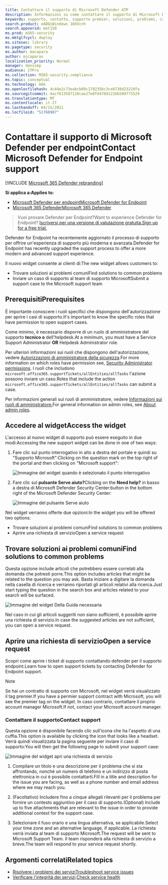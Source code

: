 ```yaml
---
title: Contattare il supporto di Microsoft Defender ATP
description: Informazioni su come contattare il supporto di Microsoft Defender ATP
keywords: supporto, contatto, supporto premier, soluzioni, problemi, caso
search.product: eADQiWindows 10XVcnh
search.appverid: met150
ms.prod: m365-security
ms.mktglfcycl: deploy
ms.sitesec: library
ms.pagetype: security
ms.author: macapara
author: mjcaparas
localization_priority: Normal
manager: dansimp
audience: ITPro
ms.collection: M365-security-compliance
ms.topic: conceptual
ms.technology: mde
ms.openlocfilehash: 4c44e2c73eabcb89c178235bc3ce6738d2322dfa
ms.sourcegitcommit: 4acf613587128cae27e0fd470d1216b509775529
ms.translationtype: MT
ms.contentlocale: it-IT
ms.lasthandoff: 04/15/2021
ms.locfileid: "51768987"
---
```

# <a name="contact-microsoft-defender-for-endpoint-support"></a><span data-ttu-id="a2322-104">Contattare il supporto di Microsoft Defender per endpoint</span><span class="sxs-lookup"><span data-stu-id="a2322-104">Contact Microsoft Defender for Endpoint support</span></span>

[!INCLUDE [Microsoft 365 Defender rebranding](../../includes/microsoft-defender.md)]


<span data-ttu-id="a2322-105">**Si applica a:**</span><span class="sxs-lookup"><span data-stu-id="a2322-105">**Applies to:**</span></span>
- [<span data-ttu-id="a2322-106">Microsoft Defender per endpoint</span><span class="sxs-lookup"><span data-stu-id="a2322-106">Microsoft Defender for Endpoint</span></span>](https://go.microsoft.com/fwlink/p/?linkid=2154037)
- [<span data-ttu-id="a2322-107">Microsoft 365 Defender</span><span class="sxs-lookup"><span data-stu-id="a2322-107">Microsoft 365 Defender</span></span>](https://go.microsoft.com/fwlink/?linkid=2118804)

><span data-ttu-id="a2322-108">Vuoi provare Defender per Endpoint?</span><span class="sxs-lookup"><span data-stu-id="a2322-108">Want to experience Defender for Endpoint?</span></span> [<span data-ttu-id="a2322-109">Iscriversi per una versione di valutazione gratuita.</span><span class="sxs-lookup"><span data-stu-id="a2322-109">Sign up for a free trial.</span></span>](https://www.microsoft.com/microsoft-365/windows/microsoft-defender-atp?ocid=docs-wdatp-assignaccess-abovefoldlink)

<span data-ttu-id="a2322-110">Defender for Endpoint ha recentemente aggiornato il processo di supporto per offrire un'esperienza di supporto più moderna e avanzata.</span><span class="sxs-lookup"><span data-stu-id="a2322-110">Defender for Endpoint has recently upgraded the support process to offer a more modern and advanced support experience.</span></span> 

<span data-ttu-id="a2322-111">Il nuovo widget consente ai clienti di:</span><span class="sxs-lookup"><span data-stu-id="a2322-111">The new widget allows customers to:</span></span>
- <span data-ttu-id="a2322-112">Trovare soluzioni ai problemi comuni</span><span class="sxs-lookup"><span data-stu-id="a2322-112">Find solutions to common problems</span></span>
- <span data-ttu-id="a2322-113">Inviare un caso di supporto al team di supporto Microsoft</span><span class="sxs-lookup"><span data-stu-id="a2322-113">Submit a support case to the Microsoft support team</span></span>

## <a name="prerequisites"></a><span data-ttu-id="a2322-114">Prerequisiti</span><span class="sxs-lookup"><span data-stu-id="a2322-114">Prerequisites</span></span>
<span data-ttu-id="a2322-115">È importante conoscere i ruoli specifici che dispongono dell'autorizzazione per aprire i casi di supporto.</span><span class="sxs-lookup"><span data-stu-id="a2322-115">It's important to know the specific roles that have permission to open support cases.</span></span>

<span data-ttu-id="a2322-116">Come minimo, è necessario disporre di un ruolo di amministratore del supporto **tecnico o** dell'helpdesk.</span><span class="sxs-lookup"><span data-stu-id="a2322-116">At a minimum, you must have a Service Support Administrator **OR** Helpdesk Administrator role.</span></span>


<span data-ttu-id="a2322-117">Per ulteriori informazioni sui ruoli che dispongono dell'autorizzazione, vedere [Autorizzazioni di amministratore della sicurezza](https://docs.microsoft.com/azure/active-directory/users-groups-roles/directory-assign-admin-roles#security-administrator-permissions).</span><span class="sxs-lookup"><span data-stu-id="a2322-117">For more information on which roles have permission see, [Security Administrator permissions](https://docs.microsoft.com/azure/active-directory/users-groups-roles/directory-assign-admin-roles#security-administrator-permissions).</span></span> <span data-ttu-id="a2322-118">I ruoli che includono `microsoft.office365.supportTickets/allEntities/allTasks` l'azione possono inviare un caso.</span><span class="sxs-lookup"><span data-stu-id="a2322-118">Roles that include the action `microsoft.office365.supportTickets/allEntities/allTasks` can submit a case.</span></span>

<span data-ttu-id="a2322-119">Per informazioni generali sui ruoli di amministratore, vedere [Informazioni sui ruoli di amministratore.](https://docs.microsoft.com/microsoft-365/admin/add-users/about-admin-roles?view=o365-worldwide&preserve-view=true)</span><span class="sxs-lookup"><span data-stu-id="a2322-119">For general information on admin roles, see [About admin roles](https://docs.microsoft.com/microsoft-365/admin/add-users/about-admin-roles?view=o365-worldwide&preserve-view=true).</span></span>


## <a name="access-the-widget"></a><span data-ttu-id="a2322-120">Accedere al widget</span><span class="sxs-lookup"><span data-stu-id="a2322-120">Access the widget</span></span>
<span data-ttu-id="a2322-121">L'accesso al nuovo widget di supporto può essere eseguito in due modi:</span><span class="sxs-lookup"><span data-stu-id="a2322-121">Accessing the new support widget can be done in one of two ways:</span></span>

1.  <span data-ttu-id="a2322-122">Fare clic sul punto interrogativo in alto a destra del portale e quindi su "Supporto Microsoft":</span><span class="sxs-lookup"><span data-stu-id="a2322-122">Clicking on the question mark on the top right of the portal and then clicking on "Microsoft support":</span></span>

    ![Immagine del widget quando è selezionato il punto interrogativo](images/support-widget.png)

2. <span data-ttu-id="a2322-124">Fare clic sul **pulsante Serve aiuto?**</span><span class="sxs-lookup"><span data-stu-id="a2322-124">Clicking on the **Need help?**</span></span>  <span data-ttu-id="a2322-125">in basso a destra di Microsoft Defender Security Center:</span><span class="sxs-lookup"><span data-stu-id="a2322-125">button in the bottom right of the Microsoft Defender Security Center:</span></span>


    ![Immagine del pulsante Serve aiuto](images/need-help.png)

<span data-ttu-id="a2322-127">Nel widget verranno offerte due opzioni:</span><span class="sxs-lookup"><span data-stu-id="a2322-127">In the widget you will be offered two options:</span></span>

- <span data-ttu-id="a2322-128">Trovare soluzioni ai problemi comuni</span><span class="sxs-lookup"><span data-stu-id="a2322-128">Find solutions to common problems</span></span>    
- <span data-ttu-id="a2322-129">Aprire una richiesta di servizio</span><span class="sxs-lookup"><span data-stu-id="a2322-129">Open a service request</span></span>  

## <a name="find-solutions-to-common-problems"></a><span data-ttu-id="a2322-130">Trovare soluzioni ai problemi comuni</span><span class="sxs-lookup"><span data-stu-id="a2322-130">Find solutions to common problems</span></span>
<span data-ttu-id="a2322-131">Questa opzione include articoli che potrebbero essere correlati alla domanda che potresti porre.</span><span class="sxs-lookup"><span data-stu-id="a2322-131">This option includes articles that might be related to the question you may ask.</span></span> <span data-ttu-id="a2322-132">Basta iniziare a digitare la domanda nella casella di ricerca e verranno riportati gli articoli relativi alla ricerca.</span><span class="sxs-lookup"><span data-stu-id="a2322-132">Just start typing the question in the search box and articles related to your search will be surfaced.</span></span>

![Immagine del widget Della Guida necessaria](images/Support3.png)

<span data-ttu-id="a2322-134">Nel caso in cui gli articoli suggeriti non siano sufficienti, è possibile aprire una richiesta di servizio.</span><span class="sxs-lookup"><span data-stu-id="a2322-134">In case the suggested articles are not sufficient, you can open a service request.</span></span>

## <a name="open-a-service-request"></a><span data-ttu-id="a2322-135">Aprire una richiesta di servizio</span><span class="sxs-lookup"><span data-stu-id="a2322-135">Open a service request</span></span>

<span data-ttu-id="a2322-136">Scopri come aprire i ticket di supporto contattando defender per il supporto endpoint.</span><span class="sxs-lookup"><span data-stu-id="a2322-136">Learn how to open support tickets by contacting Defender for Endpoint support.</span></span> 

> [!Note]
> <span data-ttu-id="a2322-137">Se hai un contratto di supporto con Microsoft, nel widget verrà visualizzato il tag premier.</span><span class="sxs-lookup"><span data-stu-id="a2322-137">If you have a permier support contract with Microsoft, you will see the premier tag on the widget.</span></span> <span data-ttu-id="a2322-138">In caso contrario, contattare il proprio account manager Microsoft.</span><span class="sxs-lookup"><span data-stu-id="a2322-138">If not, contact your Microsoft account manager.</span></span>

### <a name="contact-support"></a><span data-ttu-id="a2322-139">Contattare il supporto</span><span class="sxs-lookup"><span data-stu-id="a2322-139">Contact support</span></span>
<span data-ttu-id="a2322-140">Questa opzione è disponibile facendo clic sull'icona che ha l'aspetto di una cuffia.</span><span class="sxs-lookup"><span data-stu-id="a2322-140">This option is available by clicking the icon that looks like a headset.</span></span> <span data-ttu-id="a2322-141">Verrà quindi visualizzata la pagina seguente per inviare il caso di supporto:</span><span class="sxs-lookup"><span data-stu-id="a2322-141">You will then get the following page to submit your support case:</span></span>

![Immagine del widget apri una richiesta di servizio](images/Support4.png)

1. <span data-ttu-id="a2322-143">Compilare un titolo e una descrizione per il problema che si sta affrontando, nonché un numero di telefono e un indirizzo di posta elettronica in cui è possibile contattarti.</span><span class="sxs-lookup"><span data-stu-id="a2322-143">Fill in a title and description for the issue you are facing, as well as a phone number and email address where we may reach you.</span></span> 

2. <span data-ttu-id="a2322-144">(Facoltativo) Includere fino a cinque allegati rilevanti per il problema per fornire un contesto aggiuntivo per il caso di supporto.</span><span class="sxs-lookup"><span data-stu-id="a2322-144">(Optional) Include up to five attachments that are relevant to the issue in order to provide additional context for the support case.</span></span> 

3. <span data-ttu-id="a2322-145">Selezionare il fuso orario e una lingua alternativa, se applicabile.</span><span class="sxs-lookup"><span data-stu-id="a2322-145">Select your time zone and an alternative language, if applicable.</span></span> <span data-ttu-id="a2322-146">La richiesta verrà inviata al team di supporto Microsoft.</span><span class="sxs-lookup"><span data-stu-id="a2322-146">The request will be sent to Microsoft Support Team.</span></span> <span data-ttu-id="a2322-147">Il team risponderà alla richiesta di servizio a breve.</span><span class="sxs-lookup"><span data-stu-id="a2322-147">The team will respond to your service request shortly.</span></span>


## <a name="related-topics"></a><span data-ttu-id="a2322-148">Argomenti correlati</span><span class="sxs-lookup"><span data-stu-id="a2322-148">Related topics</span></span>
- [<span data-ttu-id="a2322-149">Risolvere i problemi dei servizi</span><span class="sxs-lookup"><span data-stu-id="a2322-149">Troubleshoot service issues</span></span>](troubleshoot-mdatp.md)
- <span data-ttu-id="a2322-150">[Verificare l'integrità dei servizi](service-status.md).</span><span class="sxs-lookup"><span data-stu-id="a2322-150">[Check service health](service-status.md)</span></span>
